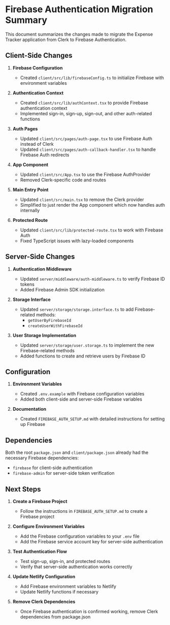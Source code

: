 # Firebase Authentication Migration Summary

This document summarizes the changes made to migrate the Expense Tracker application from Clerk to Firebase Authentication.

## Client-Side Changes

1. **Firebase Configuration**
   - Created `client/src/lib/firebaseConfig.ts` to initialize Firebase with environment variables

2. **Authentication Context**
   - Created `client/src/lib/authContext.tsx` to provide Firebase authentication context
   - Implemented sign-in, sign-up, sign-out, and other auth-related functions

3. **Auth Pages**
   - Updated `client/src/pages/auth-page.tsx` to use Firebase Auth instead of Clerk
   - Updated `client/src/pages/auth-callback-handler.tsx` to handle Firebase Auth redirects

4. **App Component**
   - Updated `client/src/App.tsx` to use the Firebase AuthProvider
   - Removed Clerk-specific code and routes

5. **Main Entry Point**
   - Updated `client/src/main.tsx` to remove the Clerk provider
   - Simplified to just render the App component which now handles auth internally

6. **Protected Route**
   - Updated `client/src/lib/protected-route.tsx` to work with Firebase Auth
   - Fixed TypeScript issues with lazy-loaded components

## Server-Side Changes

1. **Authentication Middleware**
   - Updated `server/middleware/auth-middleware.ts` to verify Firebase ID tokens
   - Added Firebase Admin SDK initialization

2. **Storage Interface**
   - Updated `server/storage/storage.interface.ts` to add Firebase-related methods:
     - `getUserByFirebaseId`
     - `createUserWithFirebaseId`

3. **User Storage Implementation**
   - Updated `server/storage/user.storage.ts` to implement the new Firebase-related methods
   - Added functions to create and retrieve users by Firebase ID

## Configuration

1. **Environment Variables**
   - Created `.env.example` with Firebase configuration variables
   - Added both client-side and server-side Firebase variables

2. **Documentation**
   - Created `FIREBASE_AUTH_SETUP.md` with detailed instructions for setting up Firebase

## Dependencies

Both the root `package.json` and `client/package.json` already had the necessary Firebase dependencies:
- `firebase` for client-side authentication
- `firebase-admin` for server-side token verification

## Next Steps

1. **Create a Firebase Project**
   - Follow the instructions in `FIREBASE_AUTH_SETUP.md` to create a Firebase project

2. **Configure Environment Variables**
   - Add the Firebase configuration variables to your `.env` file
   - Add the Firebase service account key for server-side authentication

3. **Test Authentication Flow**
   - Test sign-up, sign-in, and protected routes
   - Verify that server-side authentication works correctly

4. **Update Netlify Configuration**
   - Add Firebase environment variables to Netlify
   - Update Netlify functions if necessary

5. **Remove Clerk Dependencies**
   - Once Firebase authentication is confirmed working, remove Clerk dependencies from package.json